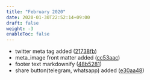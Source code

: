 ```yaml
---
title: "February 2020"
date: 2020-01-30T22:52:14+09:00
draft: false
weight: -3
enableToc: false
---
```


* twitter meta tag added ([21738fb](https://github.com/zzossig/hugo-theme-zzo/commit/21738fb))
* meta_image front matter added ([cc53aac](https://github.com/zzossig/hugo-theme-zzo/commit/cc53aac))
* footer text markdownify ([48b5281](https://github.com/zzossig/hugo-theme-zzo/commit/48b5281))
* share button(telegram, whatsapp) added ([e30aa48](https://github.com/zzossig/hugo-theme-zzo/commit/e30aa48))